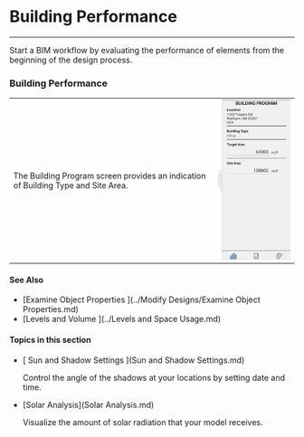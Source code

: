 # Building Performance

----

Start a BIM workflow by evaluating the performance of elements from the beginning of the design process.

### Building Performance

| | |
| ---- | ---- |
| The Building Program screen provides an indication of Building Type and Site Area.   |   ![](Images/GUID-26E00518-4DA2-4C47-85CE-1589B6B1BF58-low.png)   |


#### See Also

* [Examine Object Properties ](../Modify Designs/Examine Object Properties.md)
* [Levels and Volume ](../Levels and Space Usage.md)

  

#### Topics in this section

* [ Sun and Shadow Settings ](Sun and Shadow Settings.md)
    
    Control the angle of the shadows at your locations by setting date and time.
* [Solar Analysis](Solar Analysis.md)
    
    Visualize the amount of solar radiation that your model receives.

